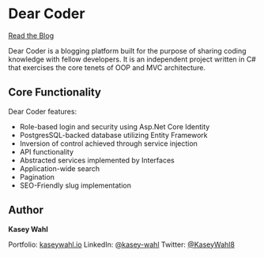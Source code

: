 # Dear Coder

[Read the Blog](http://dear-coder.com/)

Dear Coder is a blogging platform built for the purpose of sharing coding knowledge with fellow developers. 
It is an independent project written in C# that exercises the core tenets of OOP and MVC architecture.

## Core Functionality

Dear Coder features:

* Role-based login and security using Asp.Net Core Identity
* PostgresSQL-backed database utilizing Entity Framework
* Inversion of control achieved through service injection
* API functionality
* Abstracted services implemented by Interfaces
* Application-wide search
* Pagination
* SEO-Friendly slug implementation

## Author

**Kasey Wahl**

Portfolio: [kaseywahl.io](https://kaseywahl.io/)
LinkedIn: [@kasey-wahl](https://www.linkedin.com/in/kasey-wahl/)
Twitter: [@KaseyWahl8](https://twitter.com/KaseyWahl8)

